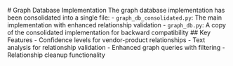 #   G r a p h   D a t a b a s e   I m p l e m e n t a t i o n      
      
 T h e   g r a p h   d a t a b a s e   i m p l e m e n t a t i o n   h a s   b e e n   c o n s o l i d a t e d   i n t o   a   s i n g l e   f i l e :      
      
 -   ` g r a p h _ d b _ c o n s o l i d a t e d . p y ` :   T h e   m a i n   i m p l e m e n t a t i o n   w i t h   e n h a n c e d   r e l a t i o n s h i p   v a l i d a t i o n      
 -   ` g r a p h _ d b . p y ` :   A   c o p y   o f   t h e   c o n s o l i d a t e d   i m p l e m e n t a t i o n   f o r   b a c k w a r d   c o m p a t i b i l i t y      
      
 # #   K e y   F e a t u r e s      
      
 -   C o n f i d e n c e   l e v e l s   f o r   v e n d o r - p r o d u c t   r e l a t i o n s h i p s      
 -   T e x t   a n a l y s i s   f o r   r e l a t i o n s h i p   v a l i d a t i o n      
 -   E n h a n c e d   g r a p h   q u e r i e s   w i t h   f i l t e r i n g      
 -   R e l a t i o n s h i p   c l e a n u p   f u n c t i o n a l i t y    
 